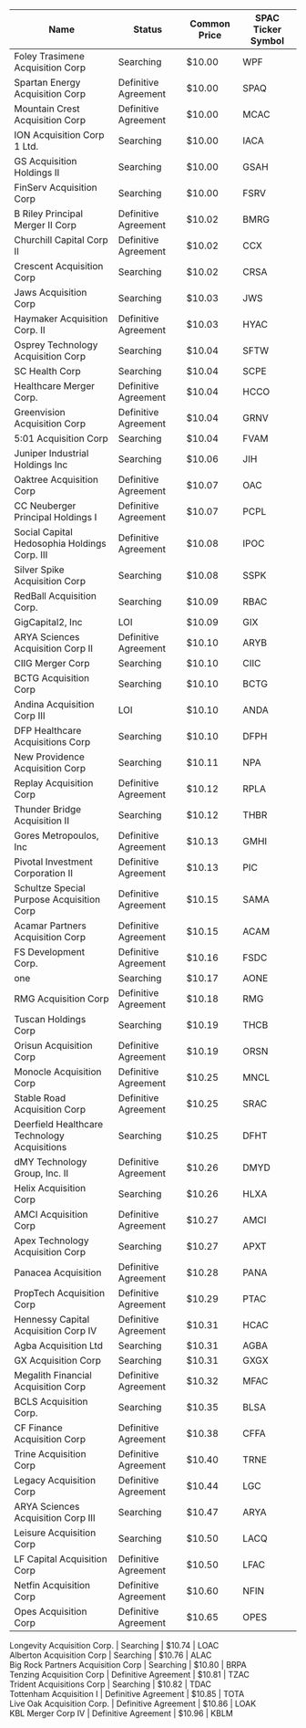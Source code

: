 Name                                         | Status               | Common Price  | SPAC Ticker Symbol
-------------------------------------------- | -------------------- | ------------- | ------------------
Foley Trasimene Acquisition Corp             | Searching            | $10.00        | WPF               
Spartan Energy Acquisition Corp              | Definitive Agreement | $10.00        | SPAQ              
Mountain Crest Acquisition Corp              | Definitive Agreement | $10.00        | MCAC              
ION Acquisition Corp 1 Ltd.                  | Searching            | $10.00        | IACA              
GS Acquisition Holdings II                   | Searching            | $10.00        | GSAH              
FinServ Acquisition Corp                     | Searching            | $10.00        | FSRV              
B Riley Principal Merger II Corp             | Definitive Agreement | $10.02        | BMRG              
Churchill Capital Corp II                    | Definitive Agreement | $10.02        | CCX               
Crescent Acquisition Corp                    | Searching            | $10.02        | CRSA              
Jaws Acquisition Corp                        | Searching            | $10.03        | JWS               
Haymaker Acquisition Corp. II                | Definitive Agreement | $10.03        | HYAC              
Osprey Technology Acquisition Corp           | Searching            | $10.04        | SFTW              
SC Health Corp                               | Searching            | $10.04        | SCPE              
Healthcare Merger Corp.                      | Definitive Agreement | $10.04        | HCCO              
Greenvision Acquisition Corp                 | Definitive Agreement | $10.04        | GRNV              
5:01 Acquisition Corp                        | Searching            | $10.04        | FVAM              
Juniper Industrial Holdings Inc              | Searching            | $10.06        | JIH               
Oaktree Acquisition Corp                     | Definitive Agreement | $10.07        | OAC               
CC Neuberger Principal Holdings I            | Definitive Agreement | $10.07        | PCPL              
Social Capital Hedosophia Holdings Corp. III | Definitive Agreement | $10.08        | IPOC              
Silver Spike Acquisition Corp                | Searching            | $10.08        | SSPK              
RedBall Acquisition Corp.                    | Searching            | $10.09        | RBAC              
GigCapital2, Inc                             | LOI                  | $10.09        | GIX               
ARYA Sciences Acquisition Corp II            | Definitive Agreement | $10.10        | ARYB              
CIIG Merger Corp                             | Searching            | $10.10        | CIIC              
BCTG Acquisition Corp                        | Searching            | $10.10        | BCTG              
Andina Acquisition Corp III                  | LOI                  | $10.10        | ANDA              
DFP Healthcare Acquisitions Corp             | Searching            | $10.10        | DFPH              
New Providence Acquisition Corp              | Searching            | $10.11        | NPA               
Replay Acquisition Corp                      | Definitive Agreement | $10.12        | RPLA              
Thunder Bridge Acquisition II                | Searching            | $10.12        | THBR              
Gores Metropoulos, Inc                       | Definitive Agreement | $10.13        | GMHI              
Pivotal Investment Corporation II            | Definitive Agreement | $10.13        | PIC               
Schultze Special Purpose Acquisition Corp    | Definitive Agreement | $10.15        | SAMA              
Acamar Partners Acquisition Corp             | Definitive Agreement | $10.15        | ACAM              
FS Development Corp.                         | Definitive Agreement | $10.16        | FSDC              
one                                          | Searching            | $10.17        | AONE              
RMG Acquisition Corp                         | Definitive Agreement | $10.18        | RMG               
Tuscan Holdings Corp                         | Searching            | $10.19        | THCB              
Orisun Acquisition Corp                      | Definitive Agreement | $10.19        | ORSN              
Monocle Acquisition Corp                     | Definitive Agreement | $10.25        | MNCL              
Stable Road Acquisition Corp                 | Definitive Agreement | $10.25        | SRAC              
Deerfield Healthcare Technology Acquisitions | Searching            | $10.25        | DFHT              
dMY Technology Group, Inc. II                | Definitive Agreement | $10.26        | DMYD              
Helix Acquisition Corp                       | Searching            | $10.26        | HLXA              
AMCI Acquisition Corp                        | Definitive Agreement | $10.27        | AMCI              
Apex Technology Acquisition Corp             | Searching            | $10.27        | APXT              
Panacea Acquisition                          | Definitive Agreement | $10.28        | PANA              
PropTech Acquisition Corp                    | Definitive Agreement | $10.29        | PTAC              
Hennessy Capital Acquisition Corp IV         | Definitive Agreement | $10.31        | HCAC              
Agba Acquisition Ltd                         | Searching            | $10.31        | AGBA              
GX Acquisition Corp                          | Searching            | $10.31        | GXGX              
Megalith Financial Acquisition Corp          | Definitive Agreement | $10.32        | MFAC              
BCLS Acquisition Corp.                       | Searching            | $10.35        | BLSA              
CF Finance Acquisition Corp                  | Definitive Agreement | $10.38        | CFFA              
Trine Acquisition Corp                       | Definitive Agreement | $10.40        | TRNE              
Legacy Acquisition Corp                      | Definitive Agreement | $10.44        | LGC               
ARYA Sciences Acquisition Corp III           | Searching            | $10.47        | ARYA              
Leisure Acquisition Corp                     | Searching            | $10.50        | LACQ              
LF Capital Acquisition Corp                  | Definitive Agreement | $10.50        | LFAC              
Netfin Acquisition Corp                      | Definitive Agreement | $10.60        | NFIN              
Opes Acquisition Corp                        | Definitive Agreement | $10.65        | OPES              
Longevity Acquisition Corp.
                 | Searching            | $10.74        | LOAC              
Alberton Acquisition Corp                    | Searching            | $10.76        | ALAC              
Big Rock Partners Acquisition Corp           | Searching            | $10.80        | BRPA              
Tenzing Acquisition Corp                     | Definitive Agreement | $10.81        | TZAC              
Trident Acquisitions Corp                    | Searching            | $10.82        | TDAC              
Tottenham Acquisition I                      | Definitive Agreement | $10.85        | TOTA              
Live Oak Acquisition Corp.                   | Definitive Agreement | $10.86        | LOAK              
KBL Merger Corp IV                           | Definitive Agreement | $10.96        | KBLM              
